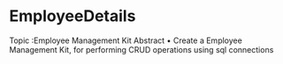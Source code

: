 # EmployeeDetails
Topic :Employee Management Kit
Abstract
•	Create a Employee Management Kit, for performing CRUD operations using sql connections
